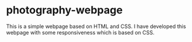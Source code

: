 # photography-webpage
This is a simple webpage  based on HTML and CSS. I have developed this webpage with some responsiveness which is based on CSS.
